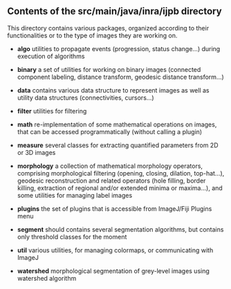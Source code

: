 Contents of the src/main/java/inra/ijpb directory
------------

This directory contains various packages, organized according to their functionalities
or to the type of images they are working on.

* **algo** utilities to propagate events (progression, status change...) during execution of algorithms

* **binary** a set of utilities for working on binary images (connected component 
labeling, distance transform, geodesic distance transform...)

* **data** contains various data structure to represent images as well as utility 
data structures (connectivities, cursors...)

* **filter** utilities for filtering

* **math** re-implementation of some mathematical operations on images, that
can be accessed programmatically (without calling a plugin)

* **measure** several classes for extracting quantified parameters from 2D or 3D images

* **morphology** a collection of mathematical morphology operators, comprising morphological
filtering (opening, closing, dilation, top-hat...), geodesic reconstruction and related
operators (hole filling, border killing, extraction of regional and/or extended minima or 
maxima...), and some utilities for managing label images

* **plugins** the set of plugins that is accessible from ImageJ/Fiji Plugins menu

* **segment** should contains several segmentation algorithms, but contains only 
threshold classes for the moment

* **util** various utilities, for managing colormaps, or communicating with ImageJ

* **watershed** morphological segmentation of grey-level images using watershed algorithm
